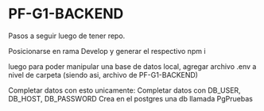 # PF-G1-BACKEND

Pasos a seguir luego de tener repo.

Posicionarse en rama Develop y generar el respectivo npm i

luego para poder manipular una base de datos local, agregar archivo .env a nivel de carpeta (siendo asi, archivo de PF-G1-BACKEND)

Completar datos con esto unicamente:
Completar datos con DB_USER, DB_HOST, DB_PASSWORD
Crea en el postgres una db llamada PgPruebas



